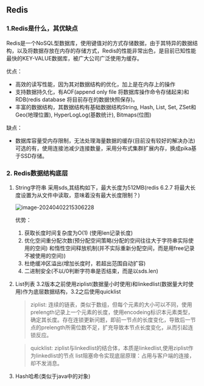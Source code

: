 ## Redis

### 1.Redis是什么，其优缺点

Redis是一个NoSQL型数据库，使用键值对的方式存储数据，由于其特异的数据结构，以及将数据存放在内存的存储方式，Redis的性能非常出色，是目前已知性能最快的KEY-VALUE数据库，被广大公司广泛使用为缓存。

优点：

- 高效的读写性能，因为其对数据结构的优化，加上是在内存上的操作
- 支持数据持久化，有AOF(append only file 将数据库操作命令存储起来)和RDB(redis database 将目前存在的数据快照保存)。
- 丰富的数据结构，其数据结构有基础数据结构String, Hash, List, Set, ZSet和Geo(地理位置), HyperLogLog(基数统计), Bitmaps(位图)

缺点：

- 数据库容量受内存限制，无法处理海量数据的缓存(目前没有较好的解决办法) 可选的有，使用连接池减少连接数量，采用分布式集群扩展内存，换成pika基于SSD存储。

### 2. Redis数据结构底层

1. String字符串 采用sds,其结构如下，最大长度为512MB(redis 6.2.7 将最大长度设置为从文件中读取，意味着没有最大长度限制？)

   ![image-20240402215306228](C:\Users\oyhw0\AppData\Roaming\Typora\typora-user-images\image-20240402215306228.png)

   优势：

   1. 获取长度时间复杂度为O(1)    (使用len记录长度)
   2. 优化空间重分配次数(预分配空间策略(分配的空间往往大于字符串实际使用的空间) 和惰性空间释放机制(并不实际重新分配空间，而是用free记录不被使用的空间))
   3. 杜绝缓冲区溢出(增加长度时，若超出范围自动扩容)
   4. 二进制安全(不以/0判断字符串是否结束，而是以sds.len)

2. List列表 3.2版本之前使用ziplist(数据量小时使用)和linkedlist(数据量大时使用)作为底层数据结构，3.2之后使用quicklist

   > ziplist: 连续的链表，类似于数组，但每个元素的大小可以不同，使用prelength记录上一个元素的长度，使用encodeing标识本元素类型，确定其长度。存在连锁更新问题，即前一节点的长度变化，导致后一节点的prelength所需位数不足，扩充导致本节点长度变化，从而引起连锁反应。

   >quicklist: ziplist与linkedlist的结合体，本质是linkedlist,使用ziplist作为linkedlist的节点
   list阻塞命令实现底层原理：占用与客户端的连接，却不发消息。

3. Hash哈希(类似于java中的对象)